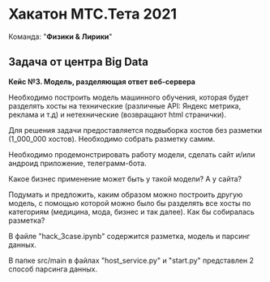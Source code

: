 # Хакатон МТС.Тета 2021

Команда: "**Физики & Лирики**"

## **Задача от центра Big Data**

**Кейс №3. Модель, разделяющая ответ веб-сервера**

Необходимо построить модель машинного обучения, которая будет разделять хосты на технические (различные API: Яндекс метрика, реклама и т.д) и нетехнические (возвращают html странички).

Для решения задачи предоставляется подвыборка хостов без разметки (1_000_000 хостов). Необходимо собрать разметку самим.

Необходимо продемонстрировать работу модели, сделать сайт и/или андроид приложение, телеграмм-бота.

Какое бизнес применение может быть у такой модели? А у сайта?

Подумать и предложить, каким образом можно построить другую модель, с помощью которой можно было бы разделять все хосты по категориям (медицина, мода, бизнес и так далее). Как бы собиралась разметка?

В файле  "hack_3case.ipynb" содержится разметка, модель и парсинг данных.

В папке src/main в файлах "host_service.py" и "start.py" представлен 2 способ парсинга данных.
